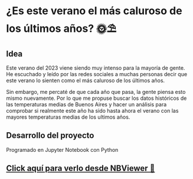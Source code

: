 # ¿Es este verano el más caluroso de los últimos años? 🌞⛱

## Idea

Este verano del 2023 viene siendo muy intenso para la mayoría de gente.
He escuchado y leído por las redes sociales a muchas personas decir que este verano lo sienten como el más caluroso de los últimos años.

Sin embargo, me percaté de que cada año que pasa, la gente piensa esto mismo nuevamente.
Por lo que me propuse buscar los datos históricos de las temperaturas medias de Buenos Aires y hacer
un análisis para comprobar si realmente este año ha sido hasta ahora el verano con las mayores temperaturas medias de los ultimos años.

## Desarrollo del proyecto

Programado en Jupyter Notebook con Python 

## [Click aquí para verlo desde NBViewer 📌](https://nbviewer.org/github/matuneville/calor-de-verano-argentina/blob/master/project.ipynb)
